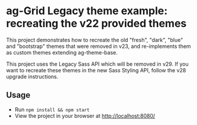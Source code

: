 # ag-Grid Legacy theme example: recreating the v22 provided themes

<p>This project demonstrates how to recreate the old "fresh", "dark", "blue" and "bootstrap" themes that were removed in v23, and re-implements them as custom themes extending ag-theme-base.</p>

<p>This project uses the Legacy Sass API which will be removed in v29. If you want to recreate these themes in the new Sass Styling API, follow the v28 upgrade instructions.</p>

## Usage

- Run `npm install && npm start`
- View the project in your browser at [http://localhost:8080/](http://localhost:8080/)
